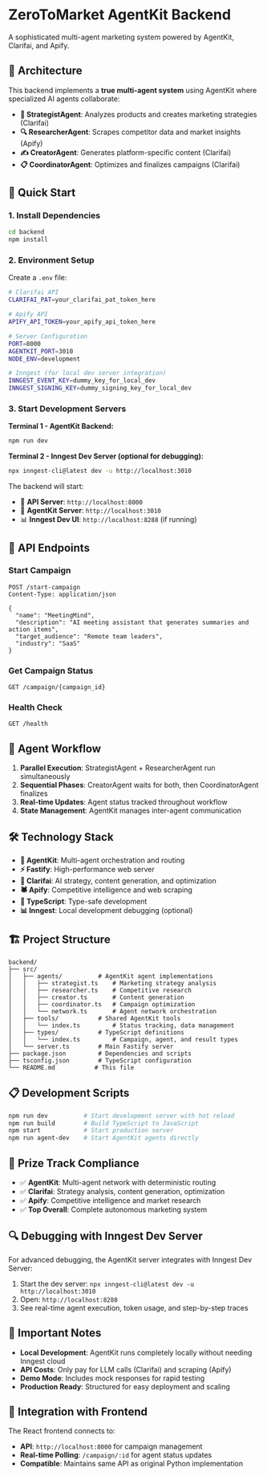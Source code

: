 # ZeroToMarket AgentKit Backend

A sophisticated multi-agent marketing system powered by AgentKit, Clarifai, and Apify.

## 🤖 Architecture

This backend implements a **true multi-agent system** using AgentKit where specialized AI agents collaborate:

- **🧠 StrategistAgent**: Analyzes products and creates marketing strategies (Clarifai)
- **🔍 ResearcherAgent**: Scrapes competitor data and market insights (Apify)  
- **✍️ CreatorAgent**: Generates platform-specific content (Clarifai)
- **📋 CoordinatorAgent**: Optimizes and finalizes campaigns (Clarifai)

## 🚀 Quick Start

### 1. Install Dependencies

```bash
cd backend
npm install
```

### 2. Environment Setup

Create a `.env` file:

```bash
# Clarifai API
CLARIFAI_PAT=your_clarifai_pat_token_here

# Apify API  
APIFY_API_TOKEN=your_apify_api_token_here

# Server Configuration
PORT=8000
AGENTKIT_PORT=3010
NODE_ENV=development

# Inngest (for local dev server integration)
INNGEST_EVENT_KEY=dummy_key_for_local_dev
INNGEST_SIGNING_KEY=dummy_signing_key_for_local_dev
```

### 3. Start Development Servers

**Terminal 1 - AgentKit Backend:**
```bash
npm run dev
```

**Terminal 2 - Inngest Dev Server (optional for debugging):**
```bash
npx inngest-cli@latest dev -u http://localhost:3010
```

The backend will start:
- 🚀 **API Server**: `http://localhost:8000`
- 🤖 **AgentKit Server**: `http://localhost:3010`  
- 📊 **Inngest Dev UI**: `http://localhost:8288` (if running)

## 📡 API Endpoints

### Start Campaign
```http
POST /start-campaign
Content-Type: application/json

{
  "name": "MeetingMind",
  "description": "AI meeting assistant that generates summaries and action items",
  "target_audience": "Remote team leaders",
  "industry": "SaaS"
}
```

### Get Campaign Status
```http
GET /campaign/{campaign_id}
```

### Health Check
```http
GET /health
```

## 🔄 Agent Workflow

1. **Parallel Execution**: StrategistAgent + ResearcherAgent run simultaneously
2. **Sequential Phases**: CreatorAgent waits for both, then CoordinatorAgent finalizes
3. **Real-time Updates**: Agent status tracked throughout workflow
4. **State Management**: AgentKit manages inter-agent communication

## 🛠 Technology Stack

- **🤖 AgentKit**: Multi-agent orchestration and routing
- **⚡ Fastify**: High-performance web server
- **🧠 Clarifai**: AI strategy, content generation, and optimization
- **🕷️ Apify**: Competitive intelligence and web scraping
- **🔧 TypeScript**: Type-safe development
- **📊 Inngest**: Local development debugging (optional)

## 🏗 Project Structure

```
backend/
├── src/
│   ├── agents/          # AgentKit agent implementations
│   │   ├── strategist.ts    # Marketing strategy analysis
│   │   ├── researcher.ts    # Competitive research  
│   │   ├── creator.ts       # Content generation
│   │   ├── coordinator.ts   # Campaign optimization
│   │   └── network.ts       # Agent network orchestration
│   ├── tools/           # Shared AgentKit tools
│   │   └── index.ts         # Status tracking, data management
│   ├── types/           # TypeScript definitions
│   │   └── index.ts         # Campaign, agent, and result types
│   └── server.ts        # Main Fastify server
├── package.json         # Dependencies and scripts
├── tsconfig.json        # TypeScript configuration
└── README.md           # This file
```

## 📋 Development Scripts

```bash
npm run dev          # Start development server with hot reload
npm run build        # Build TypeScript to JavaScript  
npm start            # Start production server
npm run agent-dev    # Start AgentKit agents directly
```

## 🎯 Prize Track Compliance

- ✅ **AgentKit**: Multi-agent network with deterministic routing
- ✅ **Clarifai**: Strategy analysis, content generation, optimization  
- ✅ **Apify**: Competitive intelligence and market research
- ✅ **Top Overall**: Complete autonomous marketing system

## 🔍 Debugging with Inngest Dev Server

For advanced debugging, the AgentKit server integrates with Inngest Dev Server:

1. Start the dev server: `npx inngest-cli@latest dev -u http://localhost:3010`
2. Open: `http://localhost:8288`
3. See real-time agent execution, token usage, and step-by-step traces

## 🚨 Important Notes

- **Local Development**: AgentKit runs completely locally without needing Inngest cloud
- **API Costs**: Only pay for LLM calls (Clarifai) and scraping (Apify)
- **Demo Mode**: Includes mock responses for rapid testing
- **Production Ready**: Structured for easy deployment and scaling

## 🤝 Integration with Frontend

The React frontend connects to:
- **API**: `http://localhost:8000` for campaign management
- **Real-time Polling**: `/campaign/:id` for agent status updates
- **Compatible**: Maintains same API as original Python implementation 